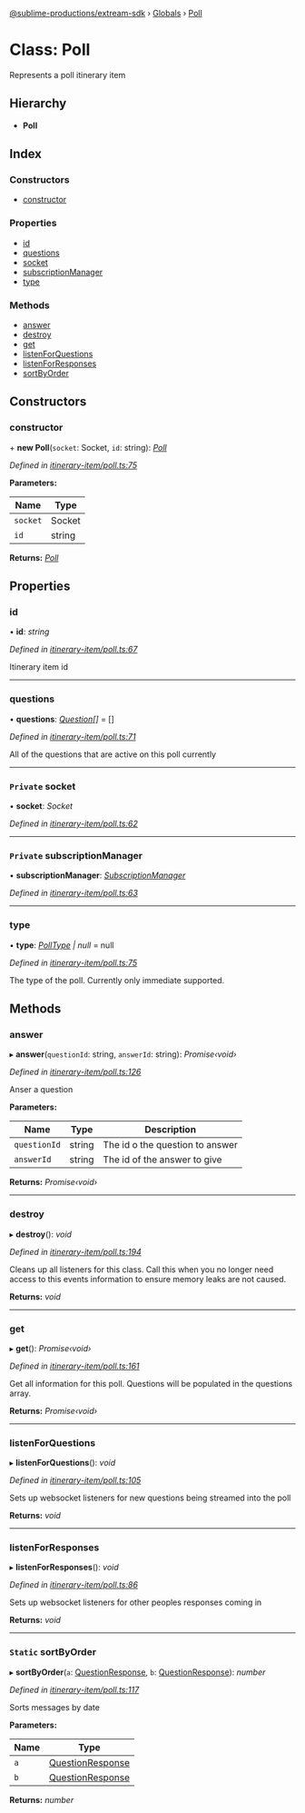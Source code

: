 [@sublime-productions/extream-sdk](../README.md) › [Globals](../globals.md) › [Poll](poll.md)

# Class: Poll

Represents a poll itinerary item

## Hierarchy

* **Poll**

## Index

### Constructors

* [constructor](poll.md#constructor)

### Properties

* [id](poll.md#id)
* [questions](poll.md#questions)
* [socket](poll.md#private-socket)
* [subscriptionManager](poll.md#private-subscriptionmanager)
* [type](poll.md#type)

### Methods

* [answer](poll.md#answer)
* [destroy](poll.md#destroy)
* [get](poll.md#get)
* [listenForQuestions](poll.md#listenforquestions)
* [listenForResponses](poll.md#listenforresponses)
* [sortByOrder](poll.md#static-sortbyorder)

## Constructors

###  constructor

\+ **new Poll**(`socket`: Socket, `id`: string): *[Poll](poll.md)*

*Defined in [itinerary-item/poll.ts:75](https://github.com/Extream-SaaS/ex-sdk/blob/ccff5d7/src/itinerary-item/poll.ts#L75)*

**Parameters:**

Name | Type |
------ | ------ |
`socket` | Socket |
`id` | string |

**Returns:** *[Poll](poll.md)*

## Properties

###  id

• **id**: *string*

*Defined in [itinerary-item/poll.ts:67](https://github.com/Extream-SaaS/ex-sdk/blob/ccff5d7/src/itinerary-item/poll.ts#L67)*

Itinerary item id

___

###  questions

• **questions**: *[Question](question.md)[]* = []

*Defined in [itinerary-item/poll.ts:71](https://github.com/Extream-SaaS/ex-sdk/blob/ccff5d7/src/itinerary-item/poll.ts#L71)*

All of the questions that are active on this poll currently

___

### `Private` socket

• **socket**: *Socket*

*Defined in [itinerary-item/poll.ts:62](https://github.com/Extream-SaaS/ex-sdk/blob/ccff5d7/src/itinerary-item/poll.ts#L62)*

___

### `Private` subscriptionManager

• **subscriptionManager**: *[SubscriptionManager](subscriptionmanager.md)*

*Defined in [itinerary-item/poll.ts:63](https://github.com/Extream-SaaS/ex-sdk/blob/ccff5d7/src/itinerary-item/poll.ts#L63)*

___

###  type

• **type**: *[PollType](../enums/polltype.md) | null* = null

*Defined in [itinerary-item/poll.ts:75](https://github.com/Extream-SaaS/ex-sdk/blob/ccff5d7/src/itinerary-item/poll.ts#L75)*

The type of the poll. Currently only immediate supported.

## Methods

###  answer

▸ **answer**(`questionId`: string, `answerId`: string): *Promise‹void›*

*Defined in [itinerary-item/poll.ts:126](https://github.com/Extream-SaaS/ex-sdk/blob/ccff5d7/src/itinerary-item/poll.ts#L126)*

Anser a question

**Parameters:**

Name | Type | Description |
------ | ------ | ------ |
`questionId` | string | The id o the question to answer |
`answerId` | string | The id of the answer to give  |

**Returns:** *Promise‹void›*

___

###  destroy

▸ **destroy**(): *void*

*Defined in [itinerary-item/poll.ts:194](https://github.com/Extream-SaaS/ex-sdk/blob/ccff5d7/src/itinerary-item/poll.ts#L194)*

Cleans up all listeners for this class. Call this when you no longer need access to this events information to ensure memory leaks are not caused.

**Returns:** *void*

___

###  get

▸ **get**(): *Promise‹void›*

*Defined in [itinerary-item/poll.ts:161](https://github.com/Extream-SaaS/ex-sdk/blob/ccff5d7/src/itinerary-item/poll.ts#L161)*

Get all information for this poll. Questions will be populated in the questions array.

**Returns:** *Promise‹void›*

___

###  listenForQuestions

▸ **listenForQuestions**(): *void*

*Defined in [itinerary-item/poll.ts:105](https://github.com/Extream-SaaS/ex-sdk/blob/ccff5d7/src/itinerary-item/poll.ts#L105)*

Sets up websocket listeners for new questions being streamed into the poll

**Returns:** *void*

___

###  listenForResponses

▸ **listenForResponses**(): *void*

*Defined in [itinerary-item/poll.ts:86](https://github.com/Extream-SaaS/ex-sdk/blob/ccff5d7/src/itinerary-item/poll.ts#L86)*

Sets up websocket listeners for other peoples responses coming in

**Returns:** *void*

___

### `Static` sortByOrder

▸ **sortByOrder**(`a`: [QuestionResponse](../interfaces/questionresponse.md), `b`: [QuestionResponse](../interfaces/questionresponse.md)): *number*

*Defined in [itinerary-item/poll.ts:117](https://github.com/Extream-SaaS/ex-sdk/blob/ccff5d7/src/itinerary-item/poll.ts#L117)*

Sorts messages by date

**Parameters:**

Name | Type |
------ | ------ |
`a` | [QuestionResponse](../interfaces/questionresponse.md) |
`b` | [QuestionResponse](../interfaces/questionresponse.md) |

**Returns:** *number*
